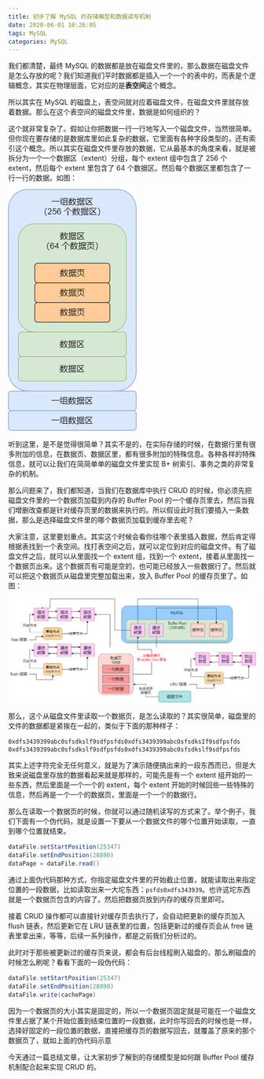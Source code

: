 ```yaml
---
title: 初步了解 MySQL 的存储模型和数据读写机制
date: 2020-06-01 10:26:05
tags: MySQL
categories: MySQL
---
```


我们都清楚，最终 MySQL 的数据都是放在磁盘文件里的，那么数据在磁盘文件是怎么存放的呢？我们知道我们平时数据都是插入一个一个的表中的，而表是个逻辑概念，其实在物理层面，它对应的是**表空间**这个概念。



所以其实在 MySQL 的磁盘上，表空间就对应着磁盘文件，在磁盘文件里就存放着数据。那么在这个表空间的磁盘文件里，数据是如何组织的？



这个就非常复杂了。假如让你把数据一行一行地写入一个磁盘文件，当然很简单。但你现在要存储的是数据库里如此复杂的数据，它里面有各种字段类型的，还有索引这个概念。所以其实在磁盘文件里存放的数据，它从最基本的角度来看，就是被拆分为一个一个数据区（extent）分组，每个 extent 组中包含了 256 个 extent，然后每个 extent 里包含了 64 个数据区。然后每个数据区里都包含了一行一行的数据。如图：

![数据区](初步了解-MySQL-的存储模型和数据读写机制/数据区.png)



听到这里，是不是觉得很简单？其实不是的，在实际存储的时候，在数据行里有很多附加的信息，在数据页、数据区里，都有很多附加的特殊信息。各种各样的特殊信息，就可以让我们在简简单单的磁盘文件里实现 B+ 树索引、事务之类的非常复杂的机制。



那么问题来了，我们都知道，当我们在数据库中执行 CRUD 的时候，你必须先把磁盘文件里的一个数据页加载到内存的 Buffer Pool 的一个缓存页里去，然后当我们增删改查都是针对缓存页里的数据来执行的。所以假设此时我们要插入一条数据，那么是选择磁盘文件里的哪个数据页加载到缓存里去呢？



大家注意，这里要划重点。其实这个时候会看你往哪个表里插入数据，然后肯定得根据表找到一个表空间。找打表空间之后，就可以定位到对应的磁盘文件。有了磁盘文件之后，就可以从里面找一个 extent 组，找到一个 extent，接着从里面找一个数据页出来。这个数据页有可能是空的，也可能已经放入一些数据行了。然后就可以把这个数据页从磁盘里完整加载出来，放入 Buffer Pool 的缓存页里了。如图：

![加载数据](初步了解-MySQL-的存储模型和数据读写机制/加载数据.png)



那么，这个从磁盘文件里读取一个数据页，是怎么读取的？其实很简单，磁盘里的文件的数据都是紧挨在一起的，类似于下面的那种样子：

```
0xdfs3439399abc0sfsdkslf9sdfpsfds0xdfs3439399abcOsfsdksIf9sdfpsfds
0xdfs3439399abc0sfsdkslf9sdfpsfds0xdfs3439399abc0sfsdkslf9sdfpsfds
```



其实上述字符完全无任何意义，就是为了演示随便搞出来的一段东西而已，但是大致来说磁盘里存放的数据看起来就是那样的，可能先是有一个 extent 组开始的一些东西，然后里面是一个一个的 extent，每个 extent 开始的时候回些一些特殊的信息，然后再是一个一个的数据页，里面是一个一个的数据行。



那么在读取一个数据页的时候，你就可以通过随机读写的方式来了。举个例子，我们下面有一个伪代码，就是设置一下要从一个数据文件的哪个位置开始读取，一直到哪个位置就结束。

```java
dataFile.setStartPosition(25347)
dataFile.setEndPosition(28890)
dataPage = dataFile.read()
```



通过上面伪代码那种方式，你指定磁盘文件里的开始截止位置，就能读取出来指定位置的一段数据，比如读取出来一大坨东西：`psfds0xdfs343939`。也许这坨东西就是一个数据页包含的内容了。然后把数据页放到内存的缓存页里即可。



接着 CRUD 操作都可以直接针对缓存页去执行了，会自动把更新的缓存页加入 flush 链表，然后更新它在 LRU 链表里的位置，包括更新过的缓存页会从 free 链表里拿出来，等等，后续一系列操作，都是之前我们分析过的。



此时对于那些被更新过的缓存页来说，都会有后台线程刷入磁盘的，那么刷磁盘的时候怎么刷呢？看看下面的一段伪代码：

```java
dataFile.setStartPosition(25347)
dataFile.setEndPosition(28890)
dataFile.write(cachePage)
```



因为一个数据页的大小其实是固定的，所以一个数据页固定就是可能在一个磁盘文件里占据了某个开始位置到结束位置的一段数据，此时你写回去的时候也是一样，选择好固定的一段位置的数据，直接把缓存页的数据写回去，就覆盖了原来的那个数据页了，就如上面的伪代码示意



今天通过一篇总结文章，让大家初步了解到的存储模型是如何跟 Buffer Pool 缓存机制配合起来实现 CRUD 的。